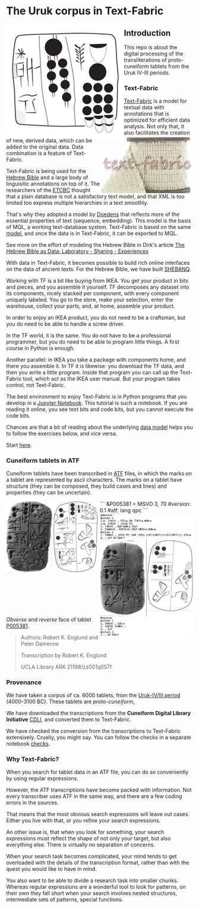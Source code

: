 The Uruk corpus in Text-Fabric
==============================

<img align="left" src="images/logo.png"/>
<img align="right" src="images/tf-small.png"/>

Introduction
------------

This repo is about the digital processing of the transliterations of
proto-cuneiform tablets from the Uruk IV-III periods.

### Text-Fabric ###

[Text-Fabric](https://github.com/Dans-labs/text-fabric) is a model for textual
data with annotations that is optimized for efficient data analysis. Not only
that, it also facilitates the creation of new, derived data, which can be added
to the original data. Data combination is a feature of Text-Fabric.

Text-Fabric is being used for the [Hebrew Bible](https://github.com/ETCBC/bhsa)
and a large body of linguisitic annotations on top of it. The researchers of the
[ETCBC](http://etcbc.nl) thought that a plain database is not a satisfactory
text model, and that XML is too limited too express multiple hierarchies in a
text smoothly.

That's why they adopted a model by
[Doedens](http://books.google.nl/books?id=9ggOBRz1dO4C) that reflects more of
the essential properties of text (sequence, embedding). This model is the basis
of MQL, a working text-database system. Text-Fabric is based on the same
[model](https://github.com/Dans-labs/text-fabric/wiki/Data-model), and once the
data is in Text-Fabric, it can be exported to MQL.

See more on the effort of modeling the Hebrew Bible in Dirk's article
[The Hebrew Bible as Data: Laboratory - Sharing - Experiences](https://doi.org/10.5334/bbi.18)

With data in Text-Fabric, it becomes possible to build rich online interfaces on
the data of ancient texts. For the Hebrew Bible, we have built
[SHEBANQ](https://shebanq.ancient-data.org).

Working with TF is a bit like buying from IKEA. You get your product in bits and
pieces, and you assemble it yourself. TF decomposes any dataset into its
components, nicely stacked per component, with every component uniquely labeled.
You go to the store, make your selection, enter the warehouse, collect your
parts, and, at home, assemble your product.

In order to enjoy an IKEA product, you do not need to be a craftsman, but you do
need to be able to handle a screw driver.

In the TF world, it is the same. You do not have to be a professional
programmer, but you do need to be able to program little things. A first course
in Python is enough.

Another parallel: in IKEA you take a package with components home, and there you
assemble it. In TF it is likewise: you download the TF data, and then you write
a little program. Inside that program you can call up the Text-Fabric tool,
which act as the IKEA user manual. But your program takes control, not
Text-Fabric.

The best environment to enjoy Text-Fabric is in Python programs that you develop
in a [Jupyter Notebook](http://jupyter.readthedocs.io/en/latest/). This tutorial
is such a notebook. If you are reading it online, you see text bits and code
bits, but you cannot execute the code bits.

Chances are that a bit of reading about the underlying
[data model](https://github.com/Dans-labs/text-fabric/wiki/Data-model) helps you
to follow the exercises below, and vice versa.

Start
[here](http://nbviewer.jupyter.org/github/Nino-cunei/tutorials/blob/master/start.ipynb).

### Cuneiform tablets in ATF ###

Cuneiform tablets have been transcribed in
[ATF](http://oracc.museum.upenn.edu/doc/help/editinginatf/cdliatf/index.html)
files, in which the marks on a tablet are represented by ascii characters. The
marks on a tablet have structure (they can be composed, they build cases and
lines) and properties (they can be uncertain).

<img align="left" src="images/P005381-obverse-photo.png" width="25%"/>
<img align="left" src="images/P005381-obverse-lineart.png" width="25%"/>
```
&P005381 = MSVO 3, 70
#version: 0.1
#atf: lang qpc
```
<img align="right" src="images/P005381-obverse-atf.png" width="50%"/>

<img align="left" src="images/P005381-reverse-photo.png" width="25%"/>
<img align="left" src="images/P005381-reverse-lineart.png" width="25%"/>
<img align="right" src="images/P005381-reverse-atf.png" width="50%"/>

*Obverse* and *reverse* face of tablet
[P005381](https://cdli.ucla.edu/search/search_results.php?SearchMode=Text&ObjectID=P005381).

> Authors: Robert K. Englund and Peter Damerow
>
> Transcription by Robert K. Englund
>
> UCLA Library ARK 21198/zz001q057f

### Provenance ###

We have taken a corpus of ca. 6000 tablets, from the
[Uruk-IV/III period](http://cdli.ox.ac.uk/wiki/doku.php?id=proto-cuneiform)
(4000-3100 BC). These tablets are *proto-cuneiform*,

We have downloaded the transcriptions from the **Cuneiform Digital Library
Initiative** [CDLI](https://cdli.ucla.edu), and converted them to Text-Fabric.

We have checked the conversion from the transcriptions to Text-Fabric
extensively. Cruelly, you might say. You can follow the checks in a separate
notebook
[checks](http://nbviewer.jupyter.org/github/Nino-cunei/uruk/blob/master/programs/checks.ipynb).

### Why Text-Fabric? ###

When you search for tablet data in an ATF file, you can do so conveniently by
using regular expressions.

However, the ATF transcriptions have become packed with information. Not every
transcriber uses ATF in the same way, and there are a few coding errors in the
sources.

That means that the most obvious search expressions will leave out cases. Either
you live with that, or you refine your search expressions.

An other issue is, that when you look for something, your search expressions
must reflect the shape of not only your target, but also everything else. There
is virtually no separation of concerns.

When your search task becomes complicated, your mind tends to get overloaded
with the details of the transcription format, rather than with the quest you
would like to have in mind.

You also want to be able to divide a research task into smaller chunks. Whereas
regular expressions are a wonderful tool to look for patterns, on their own they
fall short when your search involves nested structures, intermediate sets of
patterns, special functions.
